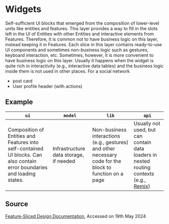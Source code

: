 # Widgets

Self-sufficient UI blocks that emerged from the composition of lower-level units like entities and features.
This layer provides a way to fill in the slots left in the UI of Entities with other Entities and interactive elements from Features. Therefore, it is common not to have business logic on this layer, instead keeping it in Features. Each slice in this layer contains ready-to-use UI components and sometimes non-business logic such as gestures, keyboard interaction, etc.
Sometimes, however, it is more convenient to have business logic on this layer. Usually it happens when the widget is quite rich in interactivity (e.g., interactive data tables) and the business logic inside them is not used in other places.
For a social network

- post card
- User profile header (with actions)

## Example

| `ui` | `model` | `lib` | `api` |
| --- | --- | --- | --- |
| Composition of Entities and Features into self-contained UI blocks. Can also contain error boundaries and loading states. | Infrastructure data storage, if needed | Non-business interactions (e.g., gestures) and other necessary code for the block to function on a page | Usually not used, but can contain data loaders in nested routing contexts (e.g., [Remix](https://remix.run/)) |

## Source

[Feature-Sliced Design Documentation](https://feature-sliced.design/), Accessed on 19th May 2024
